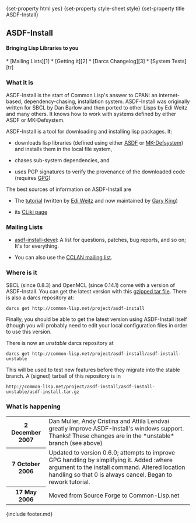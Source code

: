 {set-property html yes}
{set-property style-sheet style}
{set-property title ASDF-Install}

<div class="header">

## ASDF-Install

#### Bringing Lisp Libraries to you

</div>
<div class="contents">
<div class="system-links">
  * [Mailing Lists][1]
  * [Getting it][2]
  * [Darcs Changelog][3]
  * [System Tests][tr]
</div>
<div class="system-description">

### What it is

ASDF-Install is the start of Common Lisp's answer to CPAN: an
internet-based, dependency-chasing, installation system.
ASDF-Install was originally written for SBCL by Dan Barlow
and then ported to other Lisps by Edi Weitz and many others.
It knows how to work with systems defined by either ASDF or
MK-Defsystem.

ASDF-Install is a tool for downloading and installing lisp
packages. It:

  * downloads lisp libraries (defined using either [ASDF][4]
    or [MK-Defsystem][5]) and installs them in the local file
    system,

  * chases sub-system dependencies, and 

  * uses PGP signatures to verify the provenance of the
    downloaded code (requires [GPG][6])

The best sources of information on ASDF-Install are

  * The [tutorial][9] (written by [Edi Weitz][8] and now
    maintained by [Gary King][10])

  * its [CLiki page][7]

<a id="mailing-lists"></a>

### Mailing Lists

  * [asdf-install-devel][11]: A list for questions, patches,
    bug reports, and so on; It's for everything.

  * You can also use the [CCLAN mailing list][12].

<a href="downloads"></a>

### Where is it

SBCL (since 0.8.3) and OpenMCL (since 0.14.1) come with a
version of ASDF-Install. You can get the latest version with
this [gzipped tar file][14]. There is also a darcs repository
at:

    darcs get http://common-lisp.net/project/asdf-install

Finally, you should be able to get the latest version using
ASDF-Install itself (though you will probably need to edit
your local configuration files in order to use this version.

There is now an *unstable* darcs repository at

    darcs get http://common-lisp.net/project/asdf-install/asdf-install-unstable

This will be used to test new features before they migrate
into the stable branch. A (signed) tarball of this repository
is in

    http://common-lisp.net/project/asdf-install/asdf-install-unstable/asdf-install.tar.gz
    
<a id="news"></a>

### What is happening

<table class="system-news">
  <tr>
    <th>
        2 December 2007
    </th>
    <td>
        Dan Muller, Andy Cristina and Attila Lendvai greatly improve ASDF-Install's windows support. Thanks! These changes are in the *unstable* branch (see above)
    </td>
  </tr>
  <tr>
    <th>
      7 October 2006
    </th>
    <td>
      Updated to version 0.6.0; attempts to improve GPG handling by simplifying it. Added :where argument to the install command. Altered location handling so that 0 is always cancel. Began to rework tutorial.
    </td>
  </tr>
  <tr>
    <th>
      17 May 2006
    </th>
    <td>
      Moved from Source Forge to Common-Lisp.net
    </td>
  </tr>
</table>


</div>
{include footer.md}
</div>

   [1]: #mailing-lists
   [2]: #downloads
   [3]: changelog.html
   [4]: http://www.cliki.net/asdf
   [5]: http://www.cliki.net/mk-defsystem
   [6]: http://www.gnupg.org/ (GPG Link)
   [7]: http://www.cliki.net/asdf-install
   [8]: http://weitz.de/ (Edi Weitz)
   [9]: tutorial/index.html (ASDF-Install Tutorial)
   [10]: http://www.metabang.com/about-gwking.html
   [11]: http://common-lisp.net/cgi-bin/mailman/listinfo/asdf-install-devel
   [12]: http://sourceforge.net/mail/?group_id=28536 (CCLAN Mailing list link)
   [13]: downloads
   [14]: http://common-lisp.net/project/asdf-install/asdf-install_latest.tar.gz
   [15]: http://common-lisp.net/project/cl-containers/shared/buttons/xhtml.gif (valid xhtml button)
   [16]: http://validator.w3.org/check/referer (xhtml1.1)
   [17]: http://common-lisp.net/project/cl-containers/shared/buttons/hacker.png (hacker emblem)
   [18]: http://www.catb.org/hacker-emblem/ (hacker)
   [19]: http://common-lisp.net/project/cl-containers/shared/buttons/lml2-powered.png (lml2 powered)
   [20]: http://lml2.b9.com/ (lml2 powered)
   [21]: http://common-lisp.net/project/cl-containers/shared/buttons/lambda-lisp.png (ALU emblem)
   [22]: http://www.lisp.org/ (Association of Lisp Users)
   [23]: http://common-lisp.net/project/cl-containers/shared/buttons/lisp-lizard.png (Common-Lisp.net)
   [24]: http://common-lisp.net/ (Common-Lisp.net)
   [tr]: test-report.html
